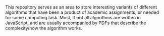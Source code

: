 This repository serves as an area to store interesting variants of different algorithms that have been a product of academic assignments, or needed for some computing task. Most, if not all algorithms are written in JavaScript, and are usually accompanied by PDFs that describe the complexity/how the algorithm works.
